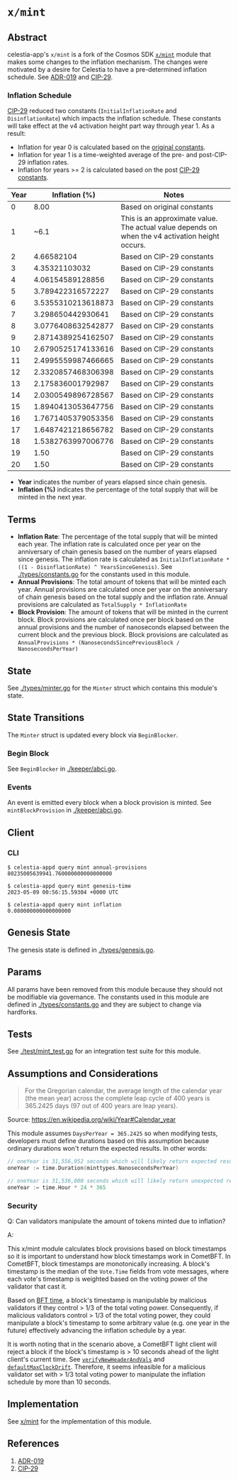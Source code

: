 # `x/mint`

## Abstract

celestia-app's `x/mint` is a fork of the Cosmos SDK [`x/mint`](https://github.com/cosmos/cosmos-sdk/tree/5cd0b2316a7103468af38eab5d886f9f069c9cd7/x/mint) module that makes some changes to the inflation mechanism. The changes were motivated by a desire for Celestia to have a pre-determined inflation schedule. See [ADR-019](../../docs/architecture/adr-019-strict-inflation-schedule.md) and [CIP-29](https://github.com/celestiaorg/CIPs/blob/94aa5ad39aa3aba41bf143e6d7324839509b5b93/cips/cip-029.md).

### Inflation Schedule

[CIP-29](https://github.com/celestiaorg/CIPs/blob/94aa5ad39aa3aba41bf143e6d7324839509b5b93/cips/cip-029.md) reduced two constants (`InitialInflationRate` and `DisinflationRate`) which impacts the inflation schedule. These constants will take effect at the v4 activation height part way through year 1. As a result:

- Inflation for year 0 is calculated based on the [original constants](https://github.com/celestiaorg/celestia-app/blame/93a5c4b85414d811d5ee6d617aaf71bf9d560fbb/x/mint/types/constants.go#L17-L20).
- Inflation for year 1 is a time-weighted average of the pre- and post-CIP-29 inflation rates.
- Inflation for years >= 2 is calculated based on the post [CIP-29 constants](https://github.com/celestiaorg/celestia-app/blob/6a2e7513dbb2c11808c1e8c99d35532d4d946aa1/x/mint/types/constants.go#L19-L22).

| Year | Inflation (%)      | Notes                                                                                           |
|------|--------------------|-------------------------------------------------------------------------------------------------|
| 0    | 8.00               | Based on original constants                                                                     |
| 1    | ~6.1               | This is an approximate value. The actual value depends on when the v4 activation height occurs. |
| 2    | 4.66582104         | Based on CIP-29 constants                                                                       |
| 3    | 4.35321103032      | Based on CIP-29 constants                                                                       |
| 4    | 4.06154589128856   | Based on CIP-29 constants                                                                       |
| 5    | 3.789422316572227  | Based on CIP-29 constants                                                                       |
| 6    | 3.5355310213618873 | Based on CIP-29 constants                                                                       |
| 7    | 3.298650442930641  | Based on CIP-29 constants                                                                       |
| 8    | 3.0776408632542877 | Based on CIP-29 constants                                                                       |
| 9    | 2.8714389254162507 | Based on CIP-29 constants                                                                       |
| 10   | 2.6790525174133616 | Based on CIP-29 constants                                                                       |
| 11   | 2.4995559987466665 | Based on CIP-29 constants                                                                       |
| 12   | 2.3320857468306398 | Based on CIP-29 constants                                                                       |
| 13   | 2.175836001792987  | Based on CIP-29 constants                                                                       |
| 14   | 2.0300549896728567 | Based on CIP-29 constants                                                                       |
| 15   | 1.8940413053647756 | Based on CIP-29 constants                                                                       |
| 16   | 1.7671405379053356 | Based on CIP-29 constants                                                                       |
| 17   | 1.6487421218656782 | Based on CIP-29 constants                                                                       |
| 18   | 1.5382763997006776 | Based on CIP-29 constants                                                                       |
| 19   | 1.50               | Based on CIP-29 constants                                                                       |
| 20   | 1.50               | Based on CIP-29 constants                                                                       |

- **Year** indicates the number of years elapsed since chain genesis.
- **Inflation (%)** indicates the percentage of the total supply that will be minted in the next year.

## Terms

- **Inflation Rate**: The percentage of the total supply that will be minted each year. The inflation rate is calculated once per year on the anniversary of chain genesis based on the number of years elapsed since genesis. The inflation rate is calculated as `InitialInflationRate * ((1 - DisinflationRate) ^ YearsSinceGenesis)`. See [./types/constants.go](./types/constants.go) for the constants used in this module.
- **Annual Provisions**: The total amount of tokens that will be minted each year. Annual provisions are calculated once per year on the anniversary of chain genesis based on the total supply and the inflation rate. Annual provisions are calculated as `TotalSupply * InflationRate`
- **Block Provision**: The amount of tokens that will be minted in the current block. Block provisions are calculated once per block based on the annual provisions and the number of nanoseconds elapsed between the current block and the previous block. Block provisions are calculated as `AnnualProvisions * (NanosecondsSincePreviousBlock / NanosecondsPerYear)`

## State

See [./types/minter.go](./types/minter.go) for the `Minter` struct which contains this module's state.

## State Transitions

The `Minter` struct is updated every block via `BeginBlocker`.

### Begin Block

See `BeginBlocker` in [./keeper/abci.go](./keeper/abci.go).

### Events

An event is emitted every block when a block provision is minted. See `mintBlockProvision` in [./keeper/abci.go](./keeper/abci.go).

## Client

### CLI

```shell
$ celestia-appd query mint annual-provisions
80235005639941.760000000000000000
```

```shell
$ celestia-appd query mint genesis-time
2023-05-09 00:56:15.59304 +0000 UTC
```

```shell
$ celestia-appd query mint inflation
0.080000000000000000
```

## Genesis State

The genesis state is defined in [./types/genesis.go](./types/genesis.go).

## Params

All params have been removed from this module because they should not be modifiable via governance. The constants used in this module are defined in [./types/constants.go](./types/constants.go) and they are subject to change via hardforks.

## Tests

See [./test/mint_test.go](./test/mint_test.go) for an integration test suite for this module.

## Assumptions and Considerations

> For the Gregorian calendar, the average length of the calendar year (the mean year) across the complete leap cycle of 400 years is 365.2425 days (97 out of 400 years are leap years).

Source: <https://en.wikipedia.org/wiki/Year#Calendar_year>

This module assumes `DaysPerYear = 365.2425` so when modifying tests, developers must define durations based on this assumption because ordinary durations won't return the expected results. In other words:

```go
// oneYear is 31,556,952 seconds which will likely return expected results in tests
oneYear := time.Duration(minttypes.NanosecondsPerYear)

// oneYear is 31,536,000 seconds which will likely return unexpected results in tests
oneYear := time.Hour * 24 * 365
```

### Security

Q: Can validators manipulate the amount of tokens minted due to inflation?

A:

This x/mint module calculates block provisions based on block timestamps so it is important to understand how block timestamps work in CometBFT. In CometBFT, block timestamps are monotonically increasing. A block's timestamp is the median of the `Vote.Time` fields from vote messages, where each vote's timestamp is weighted based on the voting power of the validator that cast it.

Based on [BFT time](https://docs.cometbft.com/v0.34/spec/consensus/bft-time), a block's timestamp is manipulable by malicious validators if they control > 1/3 of the total voting power. Consequently, if malicious validators control > 1/3 of the total voting power, they could manipulate a block's timestamp to some arbitrary value (e.g. one year in the future) effectively advancing the inflation schedule by a year.

It is worth noting that in the scenario above, a CometBFT light client will reject a block if the block's timestamp is > 10 seconds ahead of the light client's current time. See [`verifyNewHeaderAndVals`](https://github.com/celestiaorg/celestia-core/blob/c6954760907680ab3f492f518d58d3d90237bed2/light/verifier.go#L176-L181) and [`defaultMaxClockDrift`](https://github.com/celestiaorg/celestia-core/blob/d02553fdba2720f0314f2f6451a5d50b6755e62c/light/client.go#L34-L38). Therefore, it seems infeasible for a malicious validator set with > 1/3 total voting power to manipulate the inflation schedule by more than 10 seconds.

## Implementation

See [x/mint](../../x/mint) for the implementation of this module.

## References

1. [ADR-019](../../docs/architecture/adr-019-strict-inflation-schedule.md)
1. [CIP-29](https://github.com/celestiaorg/CIPs/blob/94aa5ad39aa3aba41bf143e6d7324839509b5b93/cips/cip-029.md)
